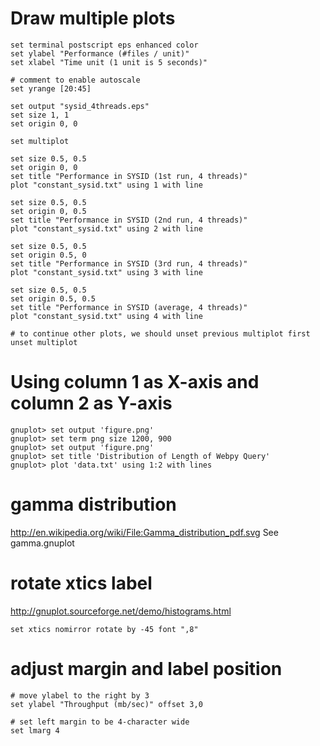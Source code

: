 # Draw multiple plots 
 
    set terminal postscript eps enhanced color
    set ylabel "Performance (#files / unit)"
    set xlabel "Time unit (1 unit is 5 seconds)" 

    # comment to enable autoscale
    set yrange [20:45]                          

    set output "sysid_4threads.eps"
    set size 1, 1
    set origin 0, 0

    set multiplot

    set size 0.5, 0.5
    set origin 0, 0
    set title "Performance in SYSID (1st run, 4 threads)" 
    plot "constant_sysid.txt" using 1 with line

    set size 0.5, 0.5
    set origin 0, 0.5
    set title "Performance in SYSID (2nd run, 4 threads)" 
    plot "constant_sysid.txt" using 2 with line

    set size 0.5, 0.5
    set origin 0.5, 0
    set title "Performance in SYSID (3rd run, 4 threads)" 
    plot "constant_sysid.txt" using 3 with line

    set size 0.5, 0.5
    set origin 0.5, 0.5
    set title "Performance in SYSID (average, 4 threads)" 
    plot "constant_sysid.txt" using 4 with line

    # to continue other plots, we should unset previous multiplot first
    unset multiplot

# Using column 1 as X-axis and column 2 as Y-axis

    gnuplot> set output 'figure.png'
    gnuplot> set term png size 1200, 900
    gnuplot> set output 'figure.png' 
    gnuplot> set title 'Distribution of Length of Webpy Query'
    gnuplot> plot 'data.txt' using 1:2 with lines


# gamma distribution
http://en.wikipedia.org/wiki/File:Gamma_distribution_pdf.svg
See gamma.gnuplot

# rotate xtics label
http://gnuplot.sourceforge.net/demo/histograms.html

    set xtics nomirror rotate by -45 font ",8"

# adjust margin and label position

	# move ylabel to the right by 3
	set ylabel "Throughput (mb/sec)" offset 3,0

	# set left margin to be 4-character wide
	set lmarg 4
